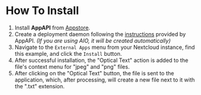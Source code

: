 How To Install
==============

1. Install **AppAPI** from [Appstore](https://apps.nextcloud.com/apps/app_api).
2. Create a deployment daemon following the [instructions](https://cloud-py-api.github.io/app_api/CreationOfDeployDaemon.html) provided by AppAPI. _(If you are using AIO, it will be created automatically)_
3. Navigate to the `External Apps` menu from your Nextcloud instance, find this example, and click the `Install` button.
4. After successful installation, the "Optical Text" action is added to the file's context menu for "jpeg" and "png" files.
5. After clicking on the "Optical Text" button, the file is sent to the application, which, after processing, 
will create a new file next to it with the ".txt" extension.
